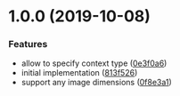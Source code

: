# 1.0.0 (2019-10-08)


### Features

* allow to specify context type ([0e3f0a6](https://github.com/zakodium/zpl-handlebars/commit/0e3f0a6))
* initial implementation ([813f526](https://github.com/zakodium/zpl-handlebars/commit/813f526))
* support any image dimensions ([0f8e3a1](https://github.com/zakodium/zpl-handlebars/commit/0f8e3a1))



